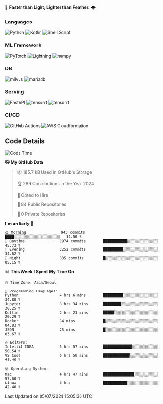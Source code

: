 :rocket: **Faster than Light, Lighter than Feather.** 🌩️

### Languages
![Python](https://img.shields.io/badge/python-3670A0?style=for-the-badge&logo=python&logoColor=ffdd54) ![Kotlin](https://img.shields.io/badge/kotlin-%237F52FF.svg?style=for-the-badge&logo=kotlin&logoColor=white) ![Shell Script](https://img.shields.io/badge/shell_script-%23121011.svg?style=for-the-badge&logo=gnu-bash&logoColor=white)


### ML Framework
<img alt="PyTorch" src ="https://img.shields.io/badge/PyTorch-EE4C2C.svg?&style=for-the-badge&logo=PyTorch&logoColor=white"/> ![Lightning](https://img.shields.io/badge/lightning-792EE5.svg?style=for-the-badge&logo=lightning&logoColor=white) <img alt="numpy" src ="https://img.shields.io/badge/NumPy-013243.svg?&style=for-the-badge&logo=NumPy&logoColor=white"/> 

### DB
<img alt="milvus" src ="https://img.shields.io/badge/milvus-00A1EA.svg?&style=for-the-badge&logo=milvus&logoColor=white"/> <img alt="mariadb" src ="https://img.shields.io/badge/mariadb-003545.svg?&style=for-the-badge&logo=mariadb&logoColor=white"/>


### Serving
<img alt="FastAPI" src ="https://img.shields.io/badge/FastAPI-3E8E84.svg?&style=for-the-badge&logo=FastAPI&logoColor=white"/> <img alt="tensorrt" src ="https://img.shields.io/badge/TensorRT-76B900.svg?&style=for-the-badge&logo=nvidia&logoColor=white"/> <img alt="tensorrt" src ="https://img.shields.io/badge/Onnx-005CED.svg?&style=for-the-badge&logo=onnx&logoColor=white"/>

### CI/CD
![GitHub Actions](https://img.shields.io/badge/github%20actions-%232671E5.svg?style=for-the-badge&logo=githubactions&logoColor=white) ![AWS Cloudformation](https://img.shields.io/badge/AWS_Cloudformation-%23FF9900.svg?style=for-the-badge&logo=amazonwebservices&logoColor=white)


## Code Details

<!--START_SECTION:waka-->
![Code Time](http://img.shields.io/badge/Code%20Time-462%20hrs%2018%20mins-blue)

**🐱 My GitHub Data** 

> 📦 185.7 kB Used in GitHub's Storage 
 > 
> 🏆 289 Contributions in the Year 2024
 > 
> 💼 Opted to Hire
 > 
> 📜 84 Public Repositories 
 > 
> 🔑 0 Private Repositories 
 > 
**I'm an Early 🐤** 

```text
🌞 Morning                943 commits         ████░░░░░░░░░░░░░░░░░░░░░   14.50 % 
🌆 Daytime                2974 commits        ███████████░░░░░░░░░░░░░░   45.73 % 
🌃 Evening                2252 commits        █████████░░░░░░░░░░░░░░░░   34.62 % 
🌙 Night                  335 commits         █░░░░░░░░░░░░░░░░░░░░░░░░   05.15 % 
```


📊 **This Week I Spent My Time On** 

```text
🕑︎ Time Zone: Asia/Seoul

💬 Programming Languages: 
Python                   4 hrs 6 mins        █████████░░░░░░░░░░░░░░░░   34.80 % 
Jupyter                  3 hrs 34 mins       ████████░░░░░░░░░░░░░░░░░   30.25 % 
Kotlin                   2 hrs 23 mins       █████░░░░░░░░░░░░░░░░░░░░   20.29 % 
Docker                   34 mins             █░░░░░░░░░░░░░░░░░░░░░░░░   04.83 % 
JSON                     25 mins             █░░░░░░░░░░░░░░░░░░░░░░░░   03.67 % 

🔥 Editors: 
IntelliJ IDEA            5 hrs 57 mins       █████████████░░░░░░░░░░░░   50.54 % 
VS Code                  5 hrs 50 mins       ████████████░░░░░░░░░░░░░   49.46 % 

💻 Operating System: 
Mac                      6 hrs 47 mins       ██████████████░░░░░░░░░░░   57.60 % 
Linux                    5 hrs               ███████████░░░░░░░░░░░░░░   42.40 % 
```


 Last Updated on 05/07/2024 15:05:36 UTC
<!--END_SECTION:waka-->
